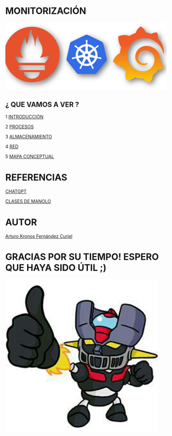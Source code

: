# MONITORIZACIÓN

 ![portada](img/portada.jpg)

## ¿ QUE VAMOS A VER ?

1 [INTRODUCCIÓN](INTRODUCCIÓN.md)

2 [PROCESOS](PROCESOS.md)

3 [ALMACENAMIENTO](ALMACENAMIENTO.md)

4 [RED](RED.md)

5 [MAPA CONCEPTUAL](img/mapa.png)

# REFERENCIAS

 [CHATGPT](https://www.chatgpt.com)
 
 [CLASES DE MANOLO](https://blogsaverroes.juntadeandalucia.es/iesrodrigocaro/)

 # AUTOR
 [Arturo Kronos Fernández Curiel ](https://github.com/ArturoKronos)

 # GRACIAS POR SU TIEMPO! ESPERO QUE HAYA SIDO ÚTIL ;)

 ![maz](img/maz.jpg)
